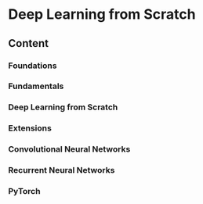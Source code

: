 # Deep Learning from Scratch

## Content
### Foundations
### Fundamentals
### Deep Learning from Scratch
### Extensions
### Convolutional Neural Networks
### Recurrent Neural Networks
### PyTorch
